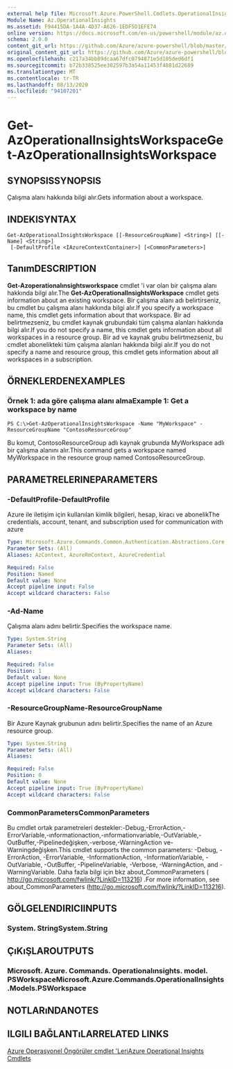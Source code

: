 ```yaml
---
external help file: Microsoft.Azure.PowerShell.Cmdlets.OperationalInsights.dll-Help.xml
Module Name: Az.OperationalInsights
ms.assetid: F94415DA-1A4A-4D37-A626-1EDF5D1EFE74
online version: https://docs.microsoft.com/en-us/powershell/module/az.operationalinsights/get-azoperationalinsightsworkspace
schema: 2.0.0
content_git_url: https://github.com/Azure/azure-powershell/blob/master/src/OperationalInsights/OperationalInsights/help/Get-AzOperationalInsightsWorkspace.md
original_content_git_url: https://github.com/Azure/azure-powershell/blob/master/src/OperationalInsights/OperationalInsights/help/Get-AzOperationalInsightsWorkspace.md
ms.openlocfilehash: c217a34bb89dcaa67dfc0794871e5d105ded6df1
ms.sourcegitcommit: b72b338525ee302597b3a54a11453f4881d22689
ms.translationtype: MT
ms.contentlocale: tr-TR
ms.lasthandoff: 08/13/2020
ms.locfileid: "94107201"
---
```

# <span data-ttu-id="4f965-101">Get-AzOperationalInsightsWorkspace</span><span class="sxs-lookup"><span data-stu-id="4f965-101">Get-AzOperationalInsightsWorkspace</span></span>

## <span data-ttu-id="4f965-102">SYNOPSIS</span><span class="sxs-lookup"><span data-stu-id="4f965-102">SYNOPSIS</span></span>
<span data-ttu-id="4f965-103">Çalışma alanı hakkında bilgi alır.</span><span class="sxs-lookup"><span data-stu-id="4f965-103">Gets information about a workspace.</span></span>

## <span data-ttu-id="4f965-104">INDEKI</span><span class="sxs-lookup"><span data-stu-id="4f965-104">SYNTAX</span></span>

```
Get-AzOperationalInsightsWorkspace [[-ResourceGroupName] <String>] [[-Name] <String>]
 [-DefaultProfile <IAzureContextContainer>] [<CommonParameters>]
```

## <span data-ttu-id="4f965-105">Tanım</span><span class="sxs-lookup"><span data-stu-id="4f965-105">DESCRIPTION</span></span>
<span data-ttu-id="4f965-106">**Get-Azoperationalınsightsworkspace** cmdlet 'i var olan bir çalışma alanı hakkında bilgi alır.</span><span class="sxs-lookup"><span data-stu-id="4f965-106">The **Get-AzOperationalInsightsWorkspace** cmdlet gets information about an existing workspace.</span></span>
<span data-ttu-id="4f965-107">Bir çalışma alanı adı belirtirseniz, bu cmdlet bu çalışma alanı hakkında bilgi alır.</span><span class="sxs-lookup"><span data-stu-id="4f965-107">If you specify a workspace name, this cmdlet gets information about that workspace.</span></span>
<span data-ttu-id="4f965-108">Bir ad belirtmezseniz, bu cmdlet kaynak grubundaki tüm çalışma alanları hakkında bilgi alır.</span><span class="sxs-lookup"><span data-stu-id="4f965-108">If you do not specify a name, this cmdlet gets information about all workspaces in a resource group.</span></span>
<span data-ttu-id="4f965-109">Bir ad ve kaynak grubu belirtmezseniz, bu cmdlet abonelikteki tüm çalışma alanları hakkında bilgi alır.</span><span class="sxs-lookup"><span data-stu-id="4f965-109">If you do not specify a name and resource group, this cmdlet gets information about all workspaces in a subscription.</span></span>

## <span data-ttu-id="4f965-110">ÖRNEKLERDEN</span><span class="sxs-lookup"><span data-stu-id="4f965-110">EXAMPLES</span></span>

### <span data-ttu-id="4f965-111">Örnek 1: ada göre çalışma alanı alma</span><span class="sxs-lookup"><span data-stu-id="4f965-111">Example 1: Get a workspace by name</span></span>
```
PS C:\>Get-AzOperationalInsightsWorkspace -Name "MyWorkspace" -ResourceGroupName "ContosoResourceGroup"
```

<span data-ttu-id="4f965-112">Bu komut, ContosoResourceGroup adlı kaynak grubunda MyWorkspace adlı bir çalışma alanını alır.</span><span class="sxs-lookup"><span data-stu-id="4f965-112">This command gets a workspace named MyWorkspace in the resource group named ContosoResourceGroup.</span></span>

## <span data-ttu-id="4f965-113">PARAMETRELERINE</span><span class="sxs-lookup"><span data-stu-id="4f965-113">PARAMETERS</span></span>

### <span data-ttu-id="4f965-114">-DefaultProfile</span><span class="sxs-lookup"><span data-stu-id="4f965-114">-DefaultProfile</span></span>
<span data-ttu-id="4f965-115">Azure ile iletişim için kullanılan kimlik bilgileri, hesap, kiracı ve abonelik</span><span class="sxs-lookup"><span data-stu-id="4f965-115">The credentials, account, tenant, and subscription used for communication with azure</span></span>

```yaml
Type: Microsoft.Azure.Commands.Common.Authentication.Abstractions.Core.IAzureContextContainer
Parameter Sets: (All)
Aliases: AzContext, AzureRmContext, AzureCredential

Required: False
Position: Named
Default value: None
Accept pipeline input: False
Accept wildcard characters: False
```

### <span data-ttu-id="4f965-116">-Ad</span><span class="sxs-lookup"><span data-stu-id="4f965-116">-Name</span></span>
<span data-ttu-id="4f965-117">Çalışma alanı adını belirtir.</span><span class="sxs-lookup"><span data-stu-id="4f965-117">Specifies the workspace name.</span></span>

```yaml
Type: System.String
Parameter Sets: (All)
Aliases:

Required: False
Position: 1
Default value: None
Accept pipeline input: True (ByPropertyName)
Accept wildcard characters: False
```

### <span data-ttu-id="4f965-118">-ResourceGroupName</span><span class="sxs-lookup"><span data-stu-id="4f965-118">-ResourceGroupName</span></span>
<span data-ttu-id="4f965-119">Bir Azure Kaynak grubunun adını belirtir.</span><span class="sxs-lookup"><span data-stu-id="4f965-119">Specifies the name of an Azure resource group.</span></span>

```yaml
Type: System.String
Parameter Sets: (All)
Aliases:

Required: False
Position: 0
Default value: None
Accept pipeline input: True (ByPropertyName)
Accept wildcard characters: False
```

### <span data-ttu-id="4f965-120">CommonParameters</span><span class="sxs-lookup"><span data-stu-id="4f965-120">CommonParameters</span></span>
<span data-ttu-id="4f965-121">Bu cmdlet ortak parametreleri destekler:-Debug,-ErrorAction,-ErrorVariable,-ınformationaction,-ınformationvariable,-OutVariable,-OutBuffer,-Pipelinedeğişken,-verbose,-WarningAction ve-Warningdeğişken.</span><span class="sxs-lookup"><span data-stu-id="4f965-121">This cmdlet supports the common parameters: -Debug, -ErrorAction, -ErrorVariable, -InformationAction, -InformationVariable, -OutVariable, -OutBuffer, -PipelineVariable, -Verbose, -WarningAction, and -WarningVariable.</span></span> <span data-ttu-id="4f965-122">Daha fazla bilgi için bkz about_CommonParameters ( http://go.microsoft.com/fwlink/?LinkID=113216) .</span><span class="sxs-lookup"><span data-stu-id="4f965-122">For more information, see about_CommonParameters (http://go.microsoft.com/fwlink/?LinkID=113216).</span></span>

## <span data-ttu-id="4f965-123">GÖLGELENDIRICI</span><span class="sxs-lookup"><span data-stu-id="4f965-123">INPUTS</span></span>

### <span data-ttu-id="4f965-124">System. String</span><span class="sxs-lookup"><span data-stu-id="4f965-124">System.String</span></span>

## <span data-ttu-id="4f965-125">ÇıKıŞLAR</span><span class="sxs-lookup"><span data-stu-id="4f965-125">OUTPUTS</span></span>

### <span data-ttu-id="4f965-126">Microsoft. Azure. Commands. Operationalınsights. model. PSWorkspace</span><span class="sxs-lookup"><span data-stu-id="4f965-126">Microsoft.Azure.Commands.OperationalInsights.Models.PSWorkspace</span></span>

## <span data-ttu-id="4f965-127">NOTLARıNDA</span><span class="sxs-lookup"><span data-stu-id="4f965-127">NOTES</span></span>

## <span data-ttu-id="4f965-128">ILGILI BAĞLANTıLAR</span><span class="sxs-lookup"><span data-stu-id="4f965-128">RELATED LINKS</span></span>

[<span data-ttu-id="4f965-129">Azure Operasyonel Öngörüler cmdlet 'Leri</span><span class="sxs-lookup"><span data-stu-id="4f965-129">Azure Operational Insights Cmdlets</span></span>](/powershell/module/az.operationalinsights)


